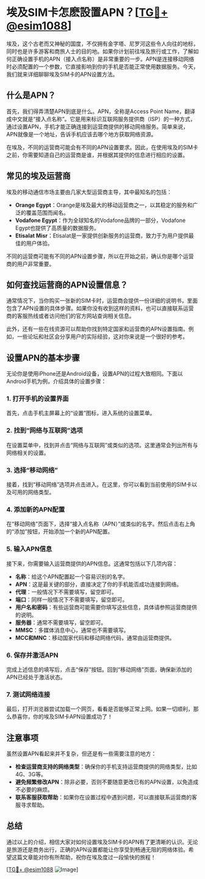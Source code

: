 # 埃及SIM卡怎麽設置APN？[[TG💪+ @esim1088](https://t.me/s/esim1088)]

埃及，这个古老而又神秘的国度，不仅拥有金字塔、尼罗河这些令人向往的地标，同时也是许多游客和商旅人士的目的地。如果你计划前往埃及旅行或工作，了解如何正确设置手机的APN（接入点名称）是非常重要的一步。APN是连接移动网络时必须配置的一个参数，它直接影响到你的手机是否能正常使用数据服务。今天，我们就来详细聊聊埃及SIM卡的APN设置方法。

## 什么是APN？

首先，我们得弄清楚APN到底是什么。APN，全称是Access Point Name，翻译成中文就是“接入点名称”。它是用来标识互联网服务提供商（ISP）的一种方式，通过设置APN，手机才能正确连接到运营商提供的移动网络服务。简单来说，APN就像是一个地址，告诉手机应该去哪个地方获取网络资源。

在埃及，不同的运营商可能会有不同的APN设置要求。因此，在使用埃及的SIM卡之前，你需要知道自己的运营商是谁，并根据其提供的信息进行相应的设置。

## 常见的埃及运营商

埃及的移动通信市场主要由几家大型运营商主导，其中最知名的包括：

- **Orange Egypt**：Orange是埃及最大的移动运营商之一，以其稳定的服务和广泛的覆盖范围而闻名。
- **Vodafone Egypt**：作为全球知名的Vodafone品牌的一部分，Vodafone Egypt也提供了高质量的数据服务。
- **Etisalat Misr**：Etisalat是一家提供创新服务的运营商，致力于为用户提供最佳的用户体验。

不同的运营商可能有不同的APN设置步骤，所以在开始之前，确认你是哪个运营商的用户非常重要。

## 如何查找运营商的APN设置信息？

通常情况下，当你购买一张新的SIM卡时，运营商会提供一份详细的说明书，里面包含了APN设置的具体步骤。如果你没有收到这样的资料，也可以直接联系运营商的客服热线或者访问他们的官方网站查询相关信息。

此外，还有一些在线资源可以帮助你找到特定国家和运营商的APN设置指南。例如，一些论坛和社区会分享用户的实际经验，这对你来说是一个很好的参考。

## 设置APN的基本步骤

无论你是使用iPhone还是Android设备，设置APN的过程大致相同。下面以Android手机为例，介绍具体的设置步骤：

### 1. 打开手机的设置界面

首先，点击手机主屏幕上的“设置”图标，进入系统的设置菜单。

### 2. 找到“网络与互联网”选项

在设置菜单中，找到并点击“网络与互联网”或类似的选项。这里通常会列出所有与网络相关的设置。

### 3. 选择“移动网络”

接着，找到“移动网络”选项并点击进入。在这里，你可以看到当前使用的SIM卡以及可用的网络类型。

### 4. 添加新的APN配置

在“移动网络”页面下，选择“接入点名称（APN）”或类似的名字。然后点击右上角的“添加”按钮，开始添加一个新的APN配置。

### 5. 输入APN信息

接下来，你需要输入运营商提供的APN信息。这通常包括以下几项内容：
- **名称**：给这个APN配置起一个容易识别的名字。
- **APN**：这是最关键的部分，直接决定了你的手机能否成功连接到网络。
- **代理**：一般情况下不需要填写，留空即可。
- **端口**：同样一般情况下不需要填写，留空即可。
- **用户名和密码**：有些运营商可能需要你填写这些信息，具体请参照运营商提供的说明。
- **服务器**：通常不需要填写，留空即可。
- **MMSC**：多媒体消息中心，通常也不需要填写。
- **MCC和MNC**：移动国家代码和移动网络代码，通常由运营商提供。

### 6. 保存并激活APN

完成上述信息的填写后，点击“保存”按钮。回到“移动网络”页面，确保新添加的APN已经处于激活状态。

### 7. 测试网络连接

最后，打开浏览器尝试加载一个网页，看看是否能够正常上网。如果一切顺利，那么恭喜你，你的埃及SIM卡APN设置成功了！

## 注意事项

虽然设置APN看起来并不复杂，但还是有一些需要注意的地方：

- **检查运营商支持的网络类型**：确保你的手机支持运营商提供的网络类型，比如4G、3G等。
- **避免频繁修改APN**：除非必要，否则不要随意更改已有的APN设置，以免造成不必要的麻烦。
- **联系客服获取帮助**：如果你在设置过程中遇到问题，可以直接联系运营商的客服寻求帮助。

## 总结

通过以上的介绍，相信大家对如何设置埃及SIM卡的APN有了更清晰的认识。无论是旅游还是商务出行，正确的APN设置都能让你享受到畅通无阻的网络体验。希望这篇文章能对你有所帮助，祝你在埃及度过一段愉快的旅程！

[[TG💪+ @esim1088](https://t.me/s/esim1088) ![Image](https://i.postimg.cc/4NQfJmqS/Snipaste-2025-05-13-00-14-12.png)]